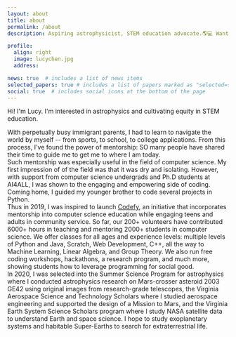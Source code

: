 ```yaml
---
layout: about
title: about
permalink: /about
description: Aspiring astrophysicist, STEM education advocate.🌎💻 Want to chat? <a href="mailto:lucychen@codefycs.org">Email me here!</a>📬

profile:
  align: right
  image: lucychen.jpg
  address:

news: true  # includes a list of news items
selected_papers: true # includes a list of papers marked as "selected={true}"
social: true  # includes social icons at the bottom of the page
---
```


Hi! I'm Lucy. I'm interested in astrophysics and cultivating equity in STEM education.

With perpetually busy immigrant parents, I had to learn to navigate the world by myself -- from sports, to school, to college applications. From this process, I've found the power of mentorship: SO many people have shared their time to guide me to get me to where I am today.
<br>
Such mentorship was especially useful in the field of computer science. My first impression of of the field was that it was dry and isolating. However, with support from computer science undergrads and Ph.D students at AI4ALL, I was shown to the engaging and empowering side of coding. Coming home, I guided my younger brother to code several projects in Python.
<br>
Thus in 2019, I was inspired to launch <a href = "https://codefycs.org/">Codefy</a>, an initiative that incorporates mentorship into computer science education while engaging teens and adults in community service. So far, our 200+ volunteers have contributed 6000+ hours in teaching and mentoring 2000+ students in computer science. We offer classes for all ages and experience levels: multiple levels of Python and Java, Scratch, Web Development, C++, all the way to Machine Learning, Linear Algebra, and Group Theory. We also run free coding workshops, hackathons, a research program, and much more, showing students how to leverage programming for social good.
<br>
In 2020, I was selected into the Summer Science Program for astrophysics where I conducted astrophysics research on Mars-crosser asteroid 2003 GE42 using original images from research-grade telescopes, the Virginia Aerospace Science and Technology Scholars where I studied aerospace engineering and supported the design of a Mission to Mars, and the Virginia Earth System Science Scholars program where I study NASA satellite data to understand Earth and space science. I hope to study exoplanetary systems and habitable Super-Earths to search for extraterrestrial life.
